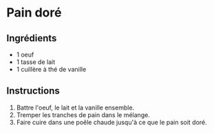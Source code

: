 # Pain doré

## Ingrédients

- 1 oeuf
- 1 tasse de lait
- 1 cuillère à thé de vanille

## Instructions

1. Battre l'oeuf, le lait et la vanille ensemble.
2. Tremper les tranches de pain dans le mélange.
3. Faire cuire dans une poêle chaude jusqu'à ce que le pain soit doré.
